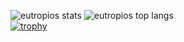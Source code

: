 ![eutropios stats](https://github-readme-stats.vercel.app/api?username=eutropios&show_icons=true&locale=en)
![eutropios top langs](https://github-readme-stats.vercel.app/api/top-langs?username=eutropios&show_icons=true&locale=en&layout=compact)  
[![trophy](https://github-profile-trophy.vercel.app/?username=eutropios&theme=onedark)](https://github.com/ryo-ma/github-profile-trophy)  

